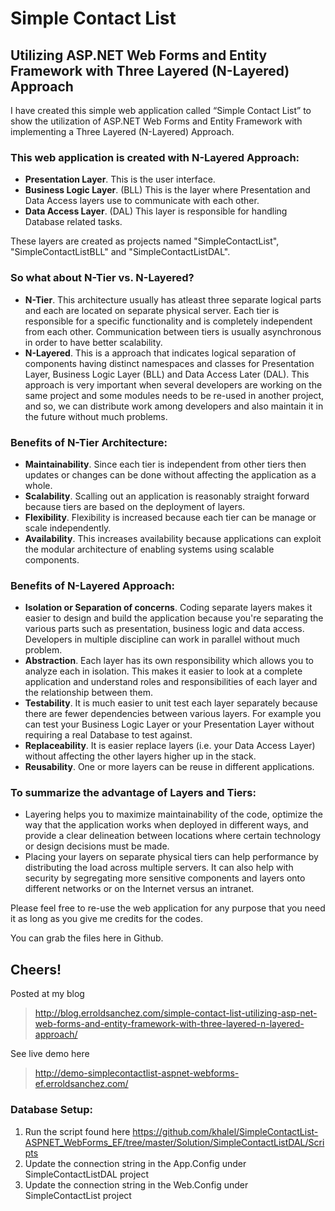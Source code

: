 # Simple Contact List
## Utilizing ASP.NET Web Forms and Entity Framework with Three Layered (N-Layered) Approach

I have created this simple web application called “Simple Contact List” to show the utilization of ASP.NET Web Forms and Entity Framework with implementing a Three Layered (N-Layered) Approach.

### This web application is created with N-Layered Approach:

- **Presentation Layer**. This is the user interface.
- **Business Logic Layer**. (BLL) This is the layer where Presentation and Data Access layers use to communicate with each other.
- **Data Access Layer**. (DAL) This layer is responsible for handling Database related tasks.

These layers are created as projects named "SimpleContactList", "SimpleContactListBLL" and "SimpleContactListDAL".

### So what about N-Tier vs. N-Layered?

- **N-Tier**. This architecture usually has atleast three separate logical parts and each are located on separate physical server. Each tier is responsible for a specific functionality and is completely independent from each other. Communication between tiers is usually asynchronous in order to have better scalability.
- **N-Layered**. This is a approach that indicates logical separation of components having distinct namespaces and classes for Presentation Layer, Business Logic Layer (BLL) and Data Access Later (DAL). This approach is very important when several developers are working on the same project and some modules needs to be re-used in another project, and so, we can distribute work among developers and also maintain it in the future without much problems.

### Benefits of N-Tier Architecture:

- **Maintainability**. Since each tier is independent from other tiers then updates or changes can be done without affecting the application as a whole.
- **Scalability**. Scalling out an application is reasonably straight forward because tiers are based on the deployment of layers.
- **Flexibility**. Flexibility is increased because each tier can be manage or scale independently.
- **Availability**. This increases availability because applications can exploit the modular architecture of enabling systems using scalable components.

### Benefits of N-Layered Approach:

- **Isolation or Separation of concerns**. Coding separate layers makes it easier to design and build the application because you're separating the various parts such as presentation, business logic and data access. Developers in multiple discipline can work in parallel without much problem.
- **Abstraction**. Each layer has its own responsibility which allows you to analyze each in isolation. This makes it easier to look at a complete application and understand roles and responsibilities of each layer and the relationship between them.
- **Testability**. It is much easier to unit test each layer separately because there are fewer dependencies between various layers. For example you can test your Business Logic Layer or your Presentation Layer without requiring a real Database to test against.
- **Replaceability**. It is easier replace layers (i.e. your Data Access Layer) without affecting the other layers higher up in the stack.
- **Reusability**. One or more layers can be reuse in different applications.

### To summarize the advantage of Layers and Tiers:

- Layering helps you to maximize maintainability of the code, optimize the way that the application works when deployed in different ways, and provide a clear delineation between locations where certain technology or design decisions must be made.
- Placing your layers on separate physical tiers can help performance by distributing the load across multiple servers. It can also help with security by segregating more sensitive components and layers onto different networks or on the Internet versus an intranet.

Please feel free to re-use the web application for any purpose that you need it as long as you give me credits for the codes.

You can grab the files here in Github.

## Cheers!

Posted at my blog
> http://blog.erroldsanchez.com/simple-contact-list-utilizing-asp-net-web-forms-and-entity-framework-with-three-layered-n-layered-approach/

See live demo here
> http://demo-simplecontactlist-aspnet-webforms-ef.erroldsanchez.com/

### Database Setup:

1. Run the script found here https://github.com/khalel/SimpleContactList-ASPNET_WebForms_EF/tree/master/Solution/SimpleContactListDAL/Scripts
2. Update the connection string in the App.Config under SimpleContactListDAL project
3. Update the connection string in the Web.Config under SimpleContactList project